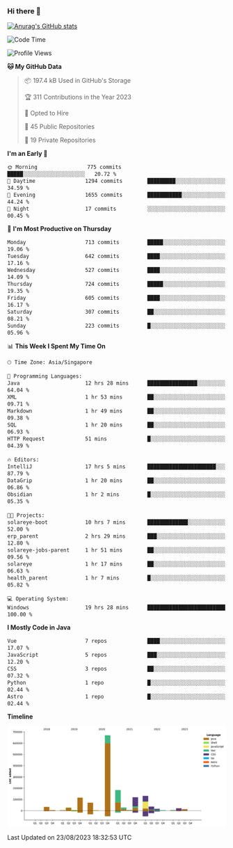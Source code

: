 ### Hi there 👋

[![Anurag's GitHub stats](https://github-readme-stats.vercel.app/api?username=xiumu2017&show_icons=true&theme=radical)](https://github.com/anuraghazra/github-readme-stats)

<!--
**xiumu2017/xiumu2017** is a ✨ _special_ ✨ repository because its `README.md` (this file) appears on your GitHub profile.

Here are some ideas to get you started:

- 🔭 I’m currently working on ...
- 🌱 I’m currently learning ...
- 👯 I’m looking to collaborate on ...
- 🤔 I’m looking for help with ...
- 💬 Ask me about ...
- 📫 How to reach me: ...
- 😄 Pronouns: ...
- ⚡ Fun fact: ...
-->

<!--START_SECTION:waka-->
![Code Time](http://img.shields.io/badge/Code%20Time-1%2C681%20hrs%2020%20mins-blue)

![Profile Views](http://img.shields.io/badge/Profile%20Views-2-blue)

**🐱 My GitHub Data** 

> 📦 197.4 kB Used in GitHub's Storage 
 > 
> 🏆 311 Contributions in the Year 2023
 > 
> 💼 Opted to Hire
 > 
> 📜 45 Public Repositories 
 > 
> 🔑 19 Private Repositories 
 > 
**I'm an Early 🐤** 

```text
🌞 Morning                775 commits         █████░░░░░░░░░░░░░░░░░░░░   20.72 % 
🌆 Daytime                1294 commits        █████████░░░░░░░░░░░░░░░░   34.59 % 
🌃 Evening                1655 commits        ███████████░░░░░░░░░░░░░░   44.24 % 
🌙 Night                  17 commits          ░░░░░░░░░░░░░░░░░░░░░░░░░   00.45 % 
```
📅 **I'm Most Productive on Thursday** 

```text
Monday                   713 commits         █████░░░░░░░░░░░░░░░░░░░░   19.06 % 
Tuesday                  642 commits         ████░░░░░░░░░░░░░░░░░░░░░   17.16 % 
Wednesday                527 commits         ████░░░░░░░░░░░░░░░░░░░░░   14.09 % 
Thursday                 724 commits         █████░░░░░░░░░░░░░░░░░░░░   19.35 % 
Friday                   605 commits         ████░░░░░░░░░░░░░░░░░░░░░   16.17 % 
Saturday                 307 commits         ██░░░░░░░░░░░░░░░░░░░░░░░   08.21 % 
Sunday                   223 commits         █░░░░░░░░░░░░░░░░░░░░░░░░   05.96 % 
```


📊 **This Week I Spent My Time On** 

```text
🕑︎ Time Zone: Asia/Singapore

💬 Programming Languages: 
Java                     12 hrs 28 mins      ████████████████░░░░░░░░░   64.04 % 
XML                      1 hr 53 mins        ██░░░░░░░░░░░░░░░░░░░░░░░   09.71 % 
Markdown                 1 hr 49 mins        ██░░░░░░░░░░░░░░░░░░░░░░░   09.38 % 
SQL                      1 hr 20 mins        ██░░░░░░░░░░░░░░░░░░░░░░░   06.93 % 
HTTP Request             51 mins             █░░░░░░░░░░░░░░░░░░░░░░░░   04.39 % 

🔥 Editors: 
IntelliJ                 17 hrs 5 mins       ██████████████████████░░░   87.79 % 
DataGrip                 1 hr 20 mins        ██░░░░░░░░░░░░░░░░░░░░░░░   06.86 % 
Obsidian                 1 hr 2 mins         █░░░░░░░░░░░░░░░░░░░░░░░░   05.35 % 

🐱‍💻 Projects: 
solareye-boot            10 hrs 7 mins       █████████████░░░░░░░░░░░░   52.00 % 
erp_parent               2 hrs 29 mins       ███░░░░░░░░░░░░░░░░░░░░░░   12.80 % 
solareye-jobs-parent     1 hr 51 mins        ██░░░░░░░░░░░░░░░░░░░░░░░   09.56 % 
solareye                 1 hr 17 mins        ██░░░░░░░░░░░░░░░░░░░░░░░   06.63 % 
health_parent            1 hr 7 mins         █░░░░░░░░░░░░░░░░░░░░░░░░   05.82 % 

💻 Operating System: 
Windows                  19 hrs 28 mins      █████████████████████████   100.00 % 
```

**I Mostly Code in Java** 

```text
Vue                      7 repos             ████░░░░░░░░░░░░░░░░░░░░░   17.07 % 
JavaScript               5 repos             ███░░░░░░░░░░░░░░░░░░░░░░   12.20 % 
CSS                      3 repos             ██░░░░░░░░░░░░░░░░░░░░░░░   07.32 % 
Python                   1 repo              █░░░░░░░░░░░░░░░░░░░░░░░░   02.44 % 
Astro                    1 repo              █░░░░░░░░░░░░░░░░░░░░░░░░   02.44 % 
```



**Timeline**

![Lines of Code chart](https://raw.githubusercontent.com/xiumu2017/xiumu2017/main/assets/bar_graph.png)


 Last Updated on 23/08/2023 18:32:53 UTC
<!--END_SECTION:waka-->
